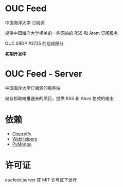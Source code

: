 OUC Feed
====================

中国海洋大学 订阅源

提供中国海洋大学相关的一些网站的 RSS 和 Atom 订阅服务

OUC SRDP #3735 的组成部分

**初期开发中**


OUC Feed - Server
====================

中国海洋大学订阅源的服务端

储存抓取端推送来的项目，提供 RSS 和 Atom 格式的输出



依赖
====================

* [CherryPy](http://www.cherrypy.org/)
* [WebHelpers](http://sluggo.scrapping.cc/python/WebHelpers/)
* [PyMongo](https://pypi.python.org/pypi/pymongo/)


许可证
====================

oucfeed.server 在 MIT 许可证下发行
